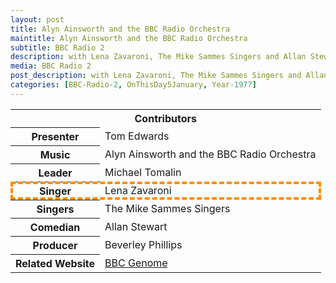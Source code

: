 ```yaml
---
layout: post
title: Alyn Ainsworth and the BBC Radio Orchestra
maintitle: Alyn Ainsworth and the BBC Radio Orchestra
subtitle: BBC Radio 2
description: with Lena Zavaroni, The Mike Sammes Singers and Allan Stewart.
media: BBC Radio 2
post_description: with Lena Zavaroni, The Mike Sammes Singers and Allan Stewart.
categories: [BBC-Radio-2, OnThisDay5January, Year-1977]
---
```


<table id="contributors">
<tr><th colspan="2" class="h2">Contributors</th></tr>
<tr><th>Presenter</th><td>Tom Edwards</td></tr>
<tr><th>Music</th><td>Alyn Ainsworth and the BBC Radio Orchestra</td></tr>
<tr><th>Leader</th><td>Michael Tomalin</td></tr>
<tr style="outline: 4px dashed darkorange; outline-offset: -4px;" id="lz"><th>Singer</th><td>Lena Zavaroni</td></tr>
<tr><th>Singers</th><td>The Mike Sammes Singers</td></tr>
<tr><th>Comedian</th><td>Allan Stewart</td></tr>
<tr><th>Producer</th><td>Beverley Phillips</td></tr>
<tr><th>Related Website</th><td><a href="https://genome.ch.bbc.co.uk/schedules/radio2/1977-01-05#at-22.05">BBC Genome</a></td></tr>
</table>

